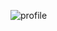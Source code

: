 
![profile](https://github.com/ebcengiz/Profile-Card/assets/99767648/2874c90d-f9b7-4662-b33a-ba140743c4f4)
